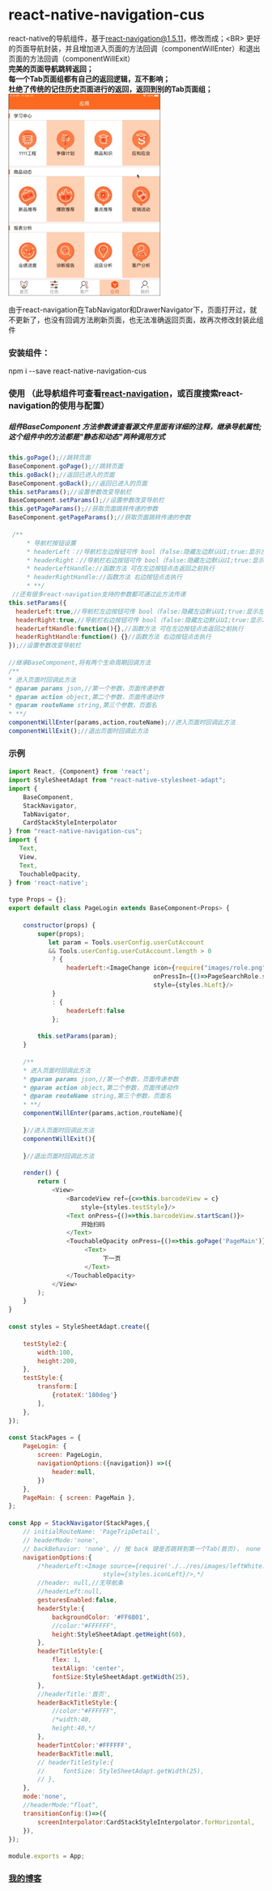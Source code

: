 # react-native-navigation-cus
react-native的导航组件，基于[react-navigation@1.5.11](https://github.com/react-navigation/react-navigation)，修改而成；<BR\>
更好的页面导航封装，并且增加进入页面的方法回调（componentWillEnter）和退出页面的方法回调（componentWillExit） <Br/>
<b>
完美的页面导航跳转返回；<BR/>
每一个Tab页面组都有自己的返回逻辑，互不影响；<BR/>
杜绝了传统的记住历史页面进行的返回，返回到别的Tab页面组；<BR/>
</b>
<img src="./showImg/nav.gif" width="300" height="auto">

由于react-navigation在TabNavigator和DrawerNavigator下，页面打开过，就不更新了，也没有回调方法刷新页面，也无法准确返回页面，故再次修改封装此组件

### 安装组件：
npm i --save react-native-navigation-cus

### 使用 （此导航组件可查看[react-navigation](https://github.com/react-navigation/react-navigation)，或百度搜索react-navigation的使用与配置）
##### 组件BaseComponent 方法参数请查看源文件里面有详细的注释，继承导航属性;这个组件中的方法都是"静态和动态"两种调用方式
```javascript
this.goPage();//跳转页面
BaseComponent.goPage();//跳转页面
this.goBack();//返回已进入的页面
BaseComponent.goBack();//返回已进入的页面
this.setParams();//设置参数改变导航栏
BaseComponent.setParams();//设置参数改变导航栏
this.getPageParams();//获取页面跳转传递的参数
BaseComponent.getPageParams();//获取页面跳转传递的参数

 /**
     * 导航栏按钮设置
     * headerLeft：//导航栏左边按钮可传 bool（false:隐藏左边默认UI;true:显示左边默认UI）、图片(url)、UI
     * headerRight：//导航栏右边按钮可传 bool（false:隐藏左边默认UI;true:显示左边默认UI）、图片(url)、UI
     * headerLeftHandle://函数方法 可在左边按钮点击返回之前执行
     * headerRightHandle://函数方法 右边按钮点击执行
     * **/ 
 //还有很多react-navigation支持的参数都可通过此方法传递
this.setParams({
  headerLeft:true,//导航栏左边按钮可传 bool（false:隐藏左边默认UI;true:显示左边默认UI）、图片(url)、UI
  headerRight:true,//导航栏右边按钮可传 bool（false:隐藏左边默认UI;true:显示左边默认UI）、图片(url)、UI
  headerLeftHandle:function(){},//函数方法 可在左边按钮点击返回之前执行
  headerRightHandle:function() {}//函数方法 右边按钮点击执行
});//设置参数改变导航栏

//继承BaseComponent,将有两个生命周期回调方法
/**
* 进入页面时回调此方法
* @param params json,//第一个参数，页面传递参数
* @param action object,第二个参数，页面传递动作
* @param routeName string,第三个参数，页面名
* **/
componentWillEnter(params,action,routeName);//进入页面时回调此方法
componentWillExit();//退出页面时回调此方法
```

### 示例
```javascript
import React, {Component} from 'react';
import StyleSheetAdapt from "react-native-stylesheet-adapt";
import {
    BaseComponent,
    StackNavigator,
    TabNavigator,
    CardStackStyleInterpolator
} from "react-native-navigation-cus";
import {
   Text,
   View,
   Text,
   TouchableOpacity,
} from 'react-native';

type Props = {};
export default class PageLogin extends BaseComponent<Props> {

    constructor(props) {
        super(props);
           let param = Tools.userConfig.userCutAccount
           && Tools.userConfig.userCutAccount.length > 0
            ? {
                headerLeft:<ImageChange icon={require("images/role.png")}
                                        onPressIn={()=>PageSearchRole.show(this)}
                                        style={styles.hLeft}/>
            }
            : {
                headerLeft:false
            };

        this.setParams(param);
    }
    
    /**
    * 进入页面时回调此方法
    * @param params json,//第一个参数，页面传递参数
    * @param action object,第二个参数，页面传递动作
    * @param routeName string,第三个参数，页面名
    * **/
    componentWillEnter(params,action,routeName){
        
    }//进入页面时回调此方法
    componentWillExit(){
        
    }//退出页面时回调此方法
    
    render() {
        return (
            <View>
                <BarcodeView ref={c=>this.barcodeView = c}
                    style={styles.testStyle}/>
                <Text onPress={()=>this.barcodeView.startScan()}>
                    开始扫码
                </Text>
                <TouchableOpacity onPress={()=>this.goPage('PageMain')}>
                     <Text>
                          下一页
                     </Text>
                </TouchableOpacity>
            </View>
        );
    }
}

const styles = StyleSheetAdapt.create({

    testStyle2:{
        width:100,
        height:200,
    },
    testStyle:{
        transform:[
            {rotateX:'180deg'}
        ],
    },
});

const StackPages = {
    PageLogin: {
        screen: PageLogin,
        navigationOptions:({navigation}) =>({
            header:null,
        })
    },
    PageMain: { screen: PageMain },
};

const App = StackNavigator(StackPages,{
    // initialRouteName: 'PageTripDetail',
    // headerMode:'none',
    // backBehavior: 'none', // 按 back 键是否跳转到第一个Tab(首页)， none 为不跳转
    navigationOptions:{
        /*headerLeft:<Image source={require('./../res/images/leftWhite.png')}
                          style={styles.iconLeft}/>,*/
        //header: null,//无导航条
        //headerLeft:null,
        gesturesEnabled:false,
        headerStyle:{
            backgroundColor: '#FF6B01',
            //color:"#FFFFFF",
            height:StyleSheetAdapt.getHeight(60),
        },
        headerTitleStyle:{
            flex: 1,
            textAlign: 'center',
            fontSize:StyleSheetAdapt.getWidth(25),
        },
        //headerTitle:'首页',
        headerBackTitleStyle:{
            //color:"#FFFFFF",
            /*width:40,
            height:40,*/
        },
        headerTintColor:'#FFFFFF',
        headerBackTitle:null,
        // headerTitleStyle:{
        //     fontSize: StyleSheetAdapt.getWidth(25),
        // },
    },
    mode:'none',
    //headerMode:"float",
    transitionConfig:()=>({
        screenInterpolator:CardStackStyleInterpolator.forHorizontal,
    }),
});

module.exports = App;

```

### [我的博客](http://blog.sina.com.cn/s/articlelist_6078695441_0_1.html)



